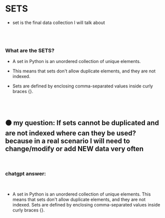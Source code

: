 # SETS

- set is the final data collection I will talk about

<br>
<br>

### What are the SETS?

- A set in Python is an unordered collection of unique elements.

- This means that sets don't allow duplicate elements, and they are not indexed.

- Sets are defined by enclosing comma-separated values inside curly braces {}.

<br>
<br>

## 🟠 my question: If sets cannot be duplicated and are not indexed where can they be used? because in a real scenario I will need to change/modify or add NEW data very often

<br>

### chatgpt answer:

<br>

- A set in Python is an unordered collection of unique elements. This means that sets don't allow duplicate elements, and they are not indexed. Sets are defined by enclosing comma-separated values inside curly braces {}.

<br>
